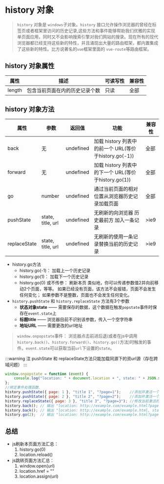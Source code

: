 # history 对象

> `history` 对象是 `windows`子对象。`history` 接口允许操作浏览器的曾经在标签页或者框架里访问的历史记录,这些方法和事件能够帮助我们优雅的实现单页面应用，同时又不会影响搜索引擎对我们网站的搜录。现在所有的现代浏览器都已经支持这些新的特性，并且涌现出大量的路由框架，都内置集成了这些新的特性。比方说著名的`vue`框架里面的 `vue-route`等路由框架。

## history 对象属性

| 属性   | 描述                           | 可读写性 | 兼容性 |
| ------ | ------------------------------ | -------- | ------ |
| length | 包含当前页面在内的历史记录个数 | 只读     | 全部   |

## history 对象方法

| 属性         | 参数              | 返回值    | 功能                                                  | 兼容性 |
| ------------ | ----------------- | --------- | ----------------------------------------------------- | ------ |
| back         | 无                | undefined | 加载 history 列表中的前一个 URL(等价于history.go(-1)) | 全部   |
| forward      | 无                | undefined | 加载 history 列表中的下一个 URL(等价于history.go(1))  | 全部   |
| go           | number            | undefined | 通过当前页面的相对位置从浏览器历史记录加载页面        | 全部   |
| pushState    | state, title, url | undefined | 无刷新的向浏览器 历史最前方 加入一条记录              | >ie9   |
| replaceState | state, title, url | undefined | 无刷新的使用一条记录替换当前的历史记录                | >ie9   |

- history.go方法
  - history.go(-1)： 加载上一个历史记录
  - history.go(1)： 加载下一个历史记录
  - history.go(0) 或不传参： 刷新本页 类似地，你可以传递参数值2并向前移动2个页面，等等。
    如果已经没有页面，该方法不会报错，页面不会发生任何变化； 如果参数不是整数，页面也不会发生任何变化。
- `history.pushState` 和 `history.replaceState` 方法有3个参数
  - **状态对象state** —— 需要保存的数据，这个数据在触发`popstate`事件时保存在`event.state`上
  - **标题title** —— 浏览器目前不识别该参数，传入一个空字符串
  - **地址URL** —— 需要更改的url地址

> `window.onpopstate`事件： 浏览器点击前进后退(或者在js中调用`history.back()`、`history.forward()`、`history.go()`方法)时触发的事件。`event.state`可以获取当前`url`下设置的`state`。

:::warning 注
pushState 和 replaceState方法只能加载同源下的资url源（存在跨域问题）
:::

```js
window.onpopstate = function (event) {
    console.log("location: " + document.location + ", state: " + JSON.stringify(event.state));
};
//绑定事件处理函数.
history.pushState({ page: 1 }, "title 1", "?page=1");    //添加并激活一个历史记录条目 http://example.com/example.html?page=1,条目索引为1
history.pushState({ page: 2 }, "title 2", "?page=2");    //添加并激活一个历史记录条目 http://example.com/example.html?page=2,条目索引为2
history.replaceState({ page: 3 }, "title 3", "?page=3"); //修改当前激活的历史记录条目 http://ex..?page=2 变为 http://ex..?page=3,条目索引为3
history.back(); // 输出 "location: http://example.com/example.html?page=1, state: {"page":1}"
history.back(); // 输出 "location: http://example.com/example.html, state: null
history.go(2);  // 输出 "location: http://example.com/example.html?page=3, state: {"page":3}
```

## 总结

- js刷新本页面方法汇总：
  1. history.go(0)
  2. location.reload()
- js跳转页面方法汇总：
  1. window.open(url)
  2. location.href = ""
  3. location.assign(url)